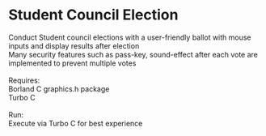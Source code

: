 <h1> Student Council Election </h1>
Conduct Student council elections with a user-friendly ballot with mouse inputs and display results after election</br>
Many security features such as pass-key, sound-effect after each vote are implemented to prevent multiple votes</br>
</br>
Requires:</br>
Borland C graphics.h package</br>
Turbo C</br>
</br>
Run:</br>
Execute via Turbo C for best experience</br>
